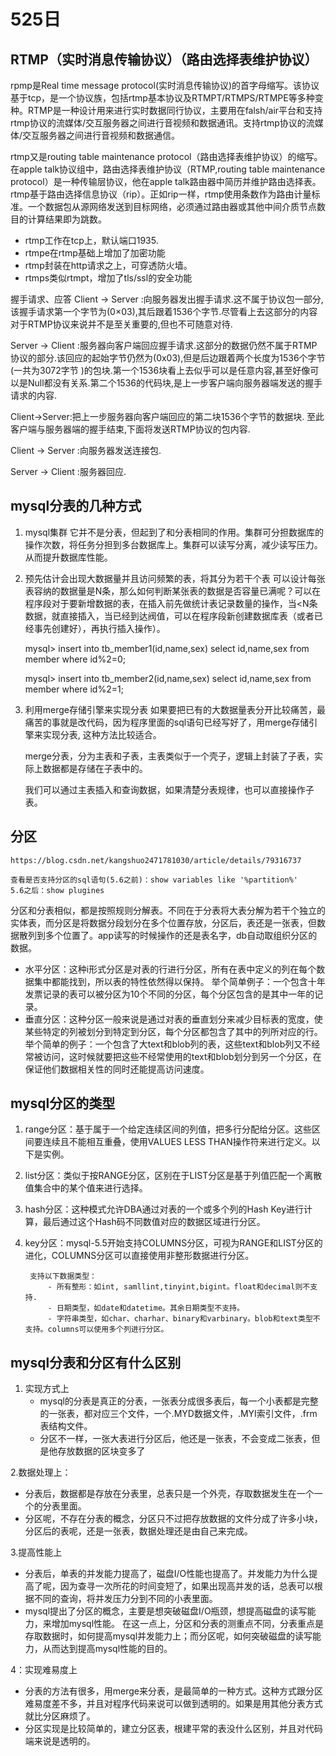 # 525日 #
## RTMP（实时消息传输协议）（路由选择表维护协议） ##
rpmp是Real time message protocol(实时消息传输协议)的首字母缩写。该协议基于tcp，是一个协议族，包括rtmp基本协议及RTMPT/RTMPS/RTMPE等多种变种。RTMP是一种设计用来进行实时数据同行协议，主要用在falsh/air平台和支持rtmp协议的流媒体/交互服务器之间进行音视频和数据通讯。支持rtmp协议的流媒体/交互服务器之间进行音视频和数据通信。

rtmp又是routing table maintenance protocol（路由选择表维护协议）的缩写。在apple talk协议组中，路由选择表维护协议（RTMP,routing table maintenance protocol）是一种传输层协议，他在apple talk路由器中简历并维护路由选择表。
rtmp基于路由选择信息协议（rip）。正如rip一样，rtmp使用条数作为路由计量标准。一个数据包从源网络发送到目标网络，必须通过路由器或其他中间介质节点数目的计算结果即为跳数。

- rtmp工作在tcp上，默认端口1935.
- rtmpe在rtmp基础上增加了加密功能
- rtmp封装在http请求之上，可穿透防火墙。
- rtmps类似rtmpt，增加了tls/ssl的安全功能


握手请求、应答
Client → Server :向服务器发出握手请求.这不属于协议包一部分,该握手请求第一个字节为(0×03),其后跟着1536个字节.尽管看上去这部分的内容对于RTMP协议来说并不是至关重要的,但也不可随意对待.

Server → Client :服务器向客户端回应握手请求.这部分的数据仍然不属于RTMP协议的部分.该回应的起始字节仍然为(0x03),但是后边跟着两个长度为1536个字节(一共为3072字节 )的包块.第一个1536块看上去似乎可以是任意内容,甚至好像可以是Null都没有关系.第二个1536的代码块,是上一步客户端向服务器端发送的握手请求的内容.

Client→Server:把上一步服务器向客户端回应的第二块1536个字节的数据块.
至此客户端与服务器端的握手结束,下面将发送RTMP协议的包内容.

Client → Server :向服务器发送连接包.

Server → Client :服务器回应.

## mysql分表的几种方式 ##
1. mysql集群
	它并不是分表，但起到了和分表相同的作用。集群可分担数据库的操作次数，将任务分担到多台数据库上。集群可以读写分离，减少读写压力。从而提升数据库性能。
2. 预先估计会出现大数据量并且访问频繁的表，将其分为若干个表
	可以设计每张表容纳的数据量是N条，那么如何判断某张表的数据是否容量已满呢？可以在程序段对于要新增数据的表，在插入前先做统计表记录数量的操作，当<N条数据，就直接插入，当已经到达阀值，可以在程序段新创建数据库表（或者已经事先创建好），再执行插入操作）。

	
	mysql> insert into tb_member1(id,name,sex) select id,name,sex from member where id%2=0;
	
	mysql> insert into tb_member2(id,name,sex) select id,name,sex from member where id%2=1;
	
3. 利用merge存储引擎来实现分表
	如果要把已有的大数据量表分开比较痛苦，最痛苦的事就是改代码，因为程序里面的sql语句已经写好了，用merge存储引擎来实现分表, 这种方法比较适合。

	merge分表，分为主表和子表，主表类似于一个壳子，逻辑上封装了子表，实际上数据都是存储在子表中的。

	我们可以通过主表插入和查询数据，如果清楚分表规律，也可以直接操作子表。



## 分区 ##
	https://blog.csdn.net/kangshuo2471781030/article/details/79316737

	查看是否支持分区的sql语句(5.6之前)：show variables like '%partition%'
	5.6之后：show plugines

分区和分表相似，都是按照规则分解表。不同在于分表将大表分解为若干个独立的实体表，而分区是将数据分段划分在多个位置存放，分区后，表还是一张表，但数据散列到多个位置了。app读写的时候操作的还是表名字，db自动取组织分区的数据。

- 水平分区：这种i形式分区是对表的行进行分区，所有在表中定义的列在每个数据集中都能找到，所以表的特性依然得以保持。
	举个简单例子：一个包含十年发票记录的表可以被分区为10个不同的分区，每个分区包含的是其中一年的记录。
- 垂直分区：这种分区一般来说是通过对表的垂直划分来减少目标表的宽度，使某些特定的列被划分到特定到分区，每个分区都包含了其中的列所对应的行。
	举个简单的例子：一个包含了大text和blob列的表，这些text和blob列又不经常被访问，这时候就要把这些不经常使用的text和blob划分到另一个分区，在保证他们数据相关性的同时还能提高访问速度。

## mysql分区的类型 ##
1. range分区：基于属于一个给定连续区间的列值，把多行分配给分区。这些区间要连续且不能相互重叠，使用VALUES LESS THAN操作符来进行定义。以下是实例。
2. list分区：类似于按RANGE分区，区别在于LIST分区是基于列值匹配一个离散值集合中的某个值来进行选择。
3. hash分区：这种模式允许DBA通过对表的一个或多个列的Hash Key进行计算，最后通过这个Hash码不同数值对应的数据区域进行分区。
4. key分区：mysql-5.5开始支持COLUMNS分区，可视为RANGE和LIST分区的进化，COLUMNS分区可以直接使用非整形数据进行分区。
	
		支持以下数据类型：
			- 所有整形：如int, samllint,tinyint,bigint。float和decimal则不支持.
			- 日期类型，如date和datetime。其余日期类型不支持。
			- 字符串类型，如char、charhar、binary和varbinary。blob和text类型不支持。columns可以使用多个列进行分区。

## mysql分表和分区有什么区别 ##
1. 实现方式上
	- mysql的分表是真正的分表，一张表分成很多表后，每一个小表都是完整的一张表，都对应三个文件，一个.MYD数据文件，.MYI索引文件，.frm表结构文件。
	-  分区不一样，一张大表进行分区后，他还是一张表，不会变成二张表，但是他存放数据的区块变多了

2.数据处理上：
	
-  	分表后，数据都是存放在分表里，总表只是一个外壳，存取数据发生在一个一个的分表里面。
-  	分区呢，不存在分表的概念，分区只不过把存放数据的文件分成了许多小块，分区后的表呢，还是一张表，数据处理还是由自己来完成。

3.提高性能上

- 分表后，单表的并发能力提高了，磁盘I/O性能也提高了。并发能力为什么提高了呢，因为查寻一次所花的时间变短了，如果出现高并发的话，总表可以根据不同的查询，将并发压力分到不同的小表里面。
- mysql提出了分区的概念，主要是想突破磁盘I/O瓶颈，想提高磁盘的读写能力，来增加mysql性能。
在这一点上，分区和分表的测重点不同，分表重点是存取数据时，如何提高mysql并发能力上；而分区呢，如何突破磁盘的读写能力，从而达到提高mysql性能的目的。

4：实现难易度上

- 分表的方法有很多，用merge来分表，是最简单的一种方式。这种方式跟分区难易度差不多，并且对程序代码来说可以做到透明的。如果是用其他分表方式就比分区麻烦了。
- 分区实现是比较简单的，建立分区表，根建平常的表没什么区别，并且对代码端来说是透明的。

